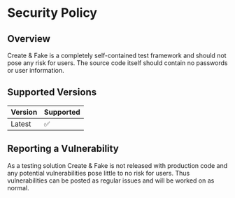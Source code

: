 # Security Policy

## Overview

Create & Fake is a completely self-contained test framework and should not pose any risk for users. The source code itself should contain no passwords or user information.

## Supported Versions

| Version | Supported          |
| ------- | ------------------ |
| Latest  | :white_check_mark: |

## Reporting a Vulnerability

As a testing solution Create & Fake is not released with production code and any potential vulnerabilities pose little to no risk for users. Thus vulnerabilities can be posted as regular issues and will be worked on as normal.
